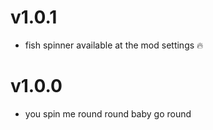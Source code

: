 # v1.0.1

- fish spinner available at the mod settings :fire:

# v1.0.0

- you spin me round round baby go round